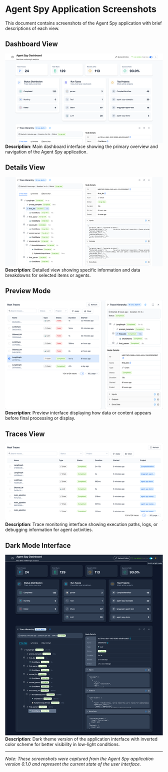 # Agent Spy Application Screenshots

This document contains screenshots of the Agent Spy application with brief descriptions of each view.

## Dashboard View

![Dashboard](img/Dashboard.png)
**Description**: Main dashboard interface showing the primary overview and navigation of the Agent Spy application.

## Details View

![Details View](img/DetailsView.png)
**Description**: Detailed view showing specific information and data breakdowns for selected items or agents.

## Preview Mode

![Preview](img/Preview.png)
**Description**: Preview interface displaying how data or content appears before final processing or display.

## Traces View

![Traces](img/Traces.png)
**Description**: Trace monitoring interface showing execution paths, logs, or debugging information for agent activities.

## Dark Mode Interface

![Dark Mode](img/DarkMode.png)
**Description**: Dark theme version of the application interface with inverted color scheme for better visibility in low-light conditions.

---

_Note: These screenshots were captured from the Agent Spy application version 0.1.0 and represent the current state of the user interface._
